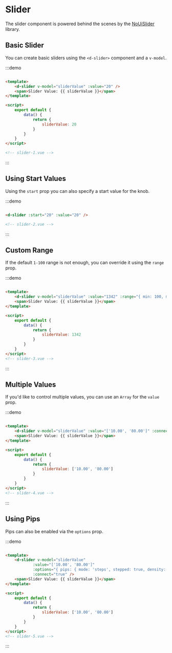 # Slider

The slider component is powered behind the scenes by the [NoUiSlider](https://refreshless.com/nouislider/) library.

## Basic Slider

You can create basic sliders using the `<d-slider>` component and a `v-model`.

:::demo
```html

<template>
    <d-slider v-model="sliderValue" :value="20" />
    <span>Slider Value: {{ sliderValue }}</span>
</template>

<script>
    export default {
        data() {
            return {
                sliderValue: 20
            }
        }
    }
</script>

<!-- slider-1.vue -->
```
:::

## Using Start Values

Using the `start` prop you can also specify a start value for the knob.

:::demo
```html

<d-slider :start="20" :value="20" />

<!-- slider-2.vue -->
```
:::

## Custom Range

If the default `1-100` range is not enough, you can override it using the `range` prop.

:::demo
```html

<template>
    <d-slider v-model="sliderValue" :value="1342" :range="{ min: 100, max: 2000 }"/>
    <span>Slider Value: {{ sliderValue }}</span>
</template>

<script>
    export default {
        data() {
            return {
                sliderValue: 1342
            }
        }
    }
</script>
<!-- slider-3.vue -->
```
:::

## Multiple Values

If you'd like to control multiple values, you can use an `Array` for the `value` prop.

:::demo
```html

<template>
    <d-slider v-model="sliderValue" :value="['10.00', '80.00']" :connect="true"/>
    <span>Slider Value: {{ sliderValue }}</span>
</template>

<script>
    export default {
        data() {
            return {
                sliderValue: ['10.00', '80.00']
            }
        }
    }
</script>
<!-- slider-4.vue -->
```
:::

## Using Pips

Pips can also be enabled via the `options` prop.

:::demo
```html

<template>
    <d-slider v-model="sliderValue"
            :value="['10.00', '80.00']"
            :options="{ pips: { mode: 'steps', stepped: true, density: 3 } }"
            :connect="true" />
    <span>Slider Value: {{ sliderValue }}</span>
</template>

<script>
    export default {
        data() {
            return {
                sliderValue: ['10.00', '80.00']
            }
        }
    }
</script>
<!-- slider-5.vue -->
```
:::
